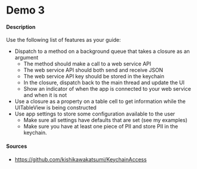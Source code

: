 # Demo 3

#### Description
Use the following list of features as your guide:
  - Dispatch to a method on a background queue that takes a closure as an argument
    - The method should make a call to a web service API
    - The web service API should both send and receive JSON
    - The web service API key should be stored in the keychain
    - In the closure, dispatch back to the main thread and update the UI
    - Show an indicator of when the app is connected to your web service and when it is not
  - Use a closure as a property on a table cell to get information while the UITableView is being constructed
  - Use app settings to store some configuration available to the user
    - Make sure all settings have defaults that are set (see my examples)
    - Make sure you have at least one piece of PII and store PII in the keychain.
    
#### Sources
  - https://github.com/kishikawakatsumi/KeychainAccess
